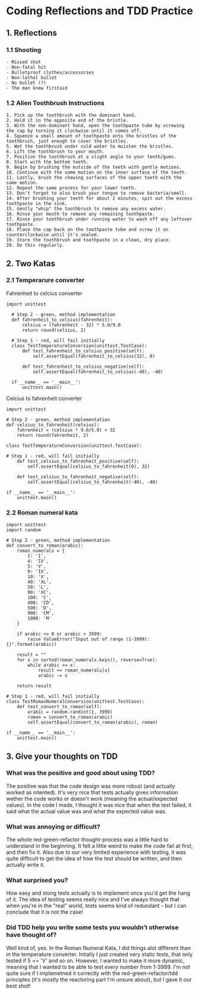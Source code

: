 # Coding Reflections and TDD Practice

## 1. Reflections

  ### 1.1 Shooting
  
    - Missed shot
    - Non-fatal hit
    - Bulletproof clothes/accessories
    - Non-lethal bullet
    - No bullet (?)
    - The man knew firstaid
  
  ### 1.2 Alien Toothbrush Instructions
  
    1. Pick up the toothbrush with the dominant hand.
    2. Hold it in the opposite end of the bristle.
    3. With the non-dominant hand, open the toothpaste tube by screwing the cap by turning it clockwise until it comes off.
    4. Squeeze a small amount of toothpaste onto the bristles of the toothbrush, just enough to cover the bristles.
    5. Wet the toothbrush under cold water to moisten the bristles.
    6. Lift the toothbrush to your mouth.
    7. Position the toothbrush at a slight angle to your teeth/gums.
    8. Start with the bottom teeth.
    9. Begin by brushing the outside of the teeth with gentle motions.
    10. Continue with the same motion on the inner surface of the teeth.
    11. Lastly, brush the chewing surfaces of the upper teeth with the same motion.
    12. Repeat the same process for your lower teeth.
    13. Don't forget to also brush your tongue to remove bacteria/smell.
    14. After brushing your teeth for about 2 minutes, spit out the excess toothpaste in the sink.
    15. Gently "whip" the toothbrush to remove any excess water.
    16. Rinse your mouth to remove any remaining toothpaste.
    17. Rinse your toothbrush under running water to wash off any leftover toothpaste.
    18. Place the cap back on the toothpaste tube and screw it on counterclockwise until it's sealed.
    19. Store the toothbrush and toothpaste in a clean, dry place.
    20. Do this regularly.

## 2. Two Katas

  ### 2.1 Temperarure converter

  Fahrenheit to celcius converter
```
import unittest

  # Step 2 - green, method implementation
  def fahrenheit_to_celsius(fahrenheit):
      celsius = (fahrenheit - 32) * 5.0/9.0
      return round(celsius, 2)

  # Step 1 - red, will fail initially
  class TestTemperatureConversion(unittest.TestCase):
      def test_fahrenheit_to_celsius_positive(self):
          self.assertEqual(fahrenheit_to_celsius(32), 0)

      def test_fahrenheit_to_celsius_negative(self):
          self.assertEqual(fahrenheit_to_celsius(-40), -40)

  if __name__ == '__main__':
      unittest.main()
  ```

Celcius to fahrenheit converter
```
import unittest

# Step 2 - green, method implementation
def celsius_to_fahrenheit(celsius):
    fahrenheit = (celsius * 9.0/5.0) + 32
    return round(fahrenheit, 2)

class TestTemperatureConversion(unittest.TestCase):

# Step 1 - red, will fail initially
    def test_celsius_to_fahrenheit_positive(self):
        self.assertEqual(celsius_to_fahrenheit(0), 32)

    def test_celsius_to_fahrenheit_negative(self):
        self.assertEqual(celsius_to_fahrenheit(-40), -40)
        
if __name__ == '__main__':
    unittest.main()
```

  ### 2.2 Roman numeral kata
```
import unittest
import random

# Step 2 - green, method implementation
def convert_to_roman(arabic):
    roman_numerals = {
        1: 'I',
        4: 'IV',
        5: 'V',
        9: 'IX',
        10: 'X',
        40: 'XL',
        50: 'L',
        90: 'XC',
        100: 'C',
        400: 'CD',
        500: 'D',
        900: 'CM',
        1000: 'M'
    }

    if arabic <= 0 or arabic > 3999:
        raise ValueError("Input out of range (1-3999): {}".format(arabic))

    result = ""
    for x in sorted(roman_numerals.keys(), reverse=True):
        while arabic >= x:
            result += roman_numerals[x]
            arabic -= x

    return result

# Step 1 - red, will fail initially
class TestRomanNumeralConversion(unittest.TestCase):
    def test_convert_to_roman(self):
        arabic = random.randint(1, 3999)
        roman = convert_to_roman(arabic)
        self.assertEqual(convert_to_roman(arabic), roman)

if __name__ == '__main__':
    unittest.main()
```
  

## 3. Give your thoughts on TDD

### What was the positive and good about using TDD?
The positive was that the code design was more robust (and actually worked as intented). It's very nice that tests actually gives       information wether the code works or doesn't work (meaning the actual/expected values). In the code I made, I thought it was nice that when the test failed, it said what the actual value was and what the expected value was.

### What was annoying or difficult?
The whole red-green-refactor thought-process was a little hard to understand in the beginning. It felt a little weird to make the code   fail at first, and then fix it. 
Also due to our very limited experience with testing, it was quite difficult to get the idea of how the test should be written, and then actually write it.

### What surprised you?
How easy and stong tests actually is to implement once you'd get the hang of it. The idea of testing seems really nice and I've always thought that when you're in the "real" world, tests seems kind of redundant - but I can conclude that it is not the case!

### Did TDD help you write some tests you wouldn’t otherwise have thought of?
Well kind of, yes. In the Roman Numeral Kata, I did things alot different than in the temperature converter. Intially I just created very static tests, that only tested if 5 == 'V' and so on.
However, I wanted to make it more dynamic, meaning that I wanted to be able to test *every* number from 1-3999. I'm not quite sure if I implemetned it correctly with the red-green-refactor/tdd principles (it's mostly the reactoring part I'm unsure about), but I gave it our best shot!
